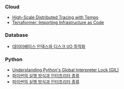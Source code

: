 <!-- START DOCS LIST -->
### Cloud

- [High-Scale Distributed Tracing with Tempo](docs/Cloud/tempo.md)
- [Terraformer: Importing Infrastructure as Code](docs/Cloud/terraformer.md)

### Database

- [데이터베이스 인덱스와 디스크 I/O 최적화](docs/Database/database_index.md)

### Python

- [Understanding Python's Global Interpreter Lock (GIL)](docs/Python/python_GIL.md)
- [파이썬의 실행 방식과 인터프리터 종류](docs/Python/python_interpreter.md)
- [파이썬의 실행 방식과 인터프리터 종류](docs/Python/python_interpreter_1.md)

<!-- END DOCS LIST -->
